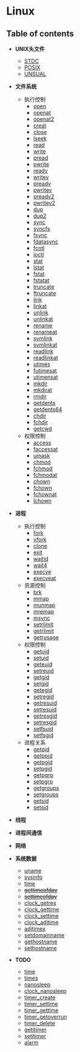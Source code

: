 # Linux

## Table of contents
+ **UNIX头文件**
    + [STDC](README_HEADER.md#STDC)
    + [POSIX](README_HEADER.md#POSIX)
    + [UNSUAL](README_HEADER.md#UNSUAL)

+ **文件系统**
    + 执行控制
        + [open](README_FS.md#open)
        + [openat](README_FS.md#openat)
        + [openat2](README_FS.md#openat2)
        + [creat](README_FS.md#creat)
        + [close](README_FS.md#close)
        + [lseek](README_FS.md#lseek)
        + [read](README_FS.md#read)
        + [write](README_FS.md#write)
        + [pread](README_FS.md#pread)
        + [pwrite](README_FS.md#pwrite)
        + [readv](README_FS.md#readv)
        + [writev](README_FS.md#writev)
        + [preadv](README_FS.md#preadv)
        + [pwritev](README_FS.md#pwritev)
        + [preadv2](README_FS.md#preadv2)
        + [pwritev2](README_FS.md#pwritev2)
        + [dup](README_FS.md#dup)
        + [dup2](README_FS.md#dup2)
        + [sync](README_FS.md#sync)
        + [syncfs](README_FS.md#syncfs)
        + [fsync](README_FS.md#fsync)
        + [fdatasync](README_FS.md#fdatasync)
        + [fcntl](README_FS.md#fcntl)
        + [ioctl](README_FS.md#ioctl)
        + [stat](README_FS.md#stat)
        + [lstat](README_FS.md#lstat)
        + [fstat](README_FS.md#fstat)
        + [fstatat](README_FS.md#fstatat)
        + [truncate](README_FS.md#truncate)
        + [ftruncate](README_FS.md#ftruncate)
        + [link](README_FS.md#link)
        + [linkat](README_FS.md#linkat)
        + [unlink](README_FS.md#unlink)
        + [unlinkat](README_FS.md#unlinkat)
        + [rename](README_FS.md#rename)
        + [renameat](README_FS.md#renameat)
        + [symlink](README_FS.md#symlink)
        + [symlinkat](README_FS.md#symlinkat)
        + [readlink](README_FS.md#readlink)
        + [readlinkat](README_FS.md#readlinkat)
        + [utimes](README_FS.md#utimes)
        + [futimesat](README_FS.md#futimesat)
        + [utimensat](README_FS.md#utimensat)
        + [mkdir](README_FS.md#mkdir)
        + [mkdirat](README_FS.md#mkdirat)
        + [rmdir](README_FS.md#rmdir)
        + [getdents](README_FS.md#getdents)
        + [getdents64](README_FS.md#getdents64)
        + [chdir](README_FS.md#chdir)
        + [fchdir](README_FS.md#fchdir)
        + [getcwd](README_FS.md#getcwd)
    + 权限控制
        + [access](README_FS.md#access)
        + [faccessat](README_FS.md#faccessat)
        + [umask](README_FS.md#umask)
        + [chmod](README_FS.md#chmod)
        + [fchmod](README_FS.md#fchmod)
        + [fchmodat](README_FS.md#fchmodat)
        + [chown](README_FS.md#chown)
        + [fchown](README_FS.md#fchown)
        + [fchownat](README_FS.md#fchownat)
        + [lchown](README_FS.md#lchown)

+ **进程**
    + 执行控制
        + [fork](README_PROCESS.md#fork)
        + [vfork](README_PROCESS.md#vfork)
        + [clone](README_PROCESS.md#clone)
        + [exit](README_PROCESS.md#exit)
        + [waitid](README_PROCESS.md#waitid)
        + [wait4](README_PROCESS.md#wait4)
        + [execve](README_PROCESS.md#execve)
        + [execveat](README_PROCESS.md#execveat)
    + 资源控制
        + [brk](README_PROCESS.md#brk)
        + [mmap](README_PROCESS.md#mmap)
        + [munmap](README_PROCESS.md#munmap)
        + [mremap](README_PROCESS.md#mremap)
        + [msync](README_PROCESS.md#msync)
        + [setrlimit](README_PROCESS.md#setrlimit)
        + [getrlimit](README_PROCESS.md#getrlimit)
        + [getrusage](README_PROCESS.md#getrusage)
    + 权限控制
        + [getuid](README_PROCESS.md#getuid)
        + [setuid](README_PROCESS.md#setuid)
        + [geteuid](README_PROCESS.md#geteuid)
        + [setreuid](README_PROCESS.md#setreuid)
        + [getgid](README_PROCESS.md#getgid)
        + [setgid](README_PROCESS.md#setgid)
        + [getegid](README_PROCESS.md#getegid)
        + [setregid](README_PROCESS.md#setregid)
        + [getresuid](README_PROCESS.md#getresuid)
        + [setresuid](README_PROCESS.md#setresuid)
        + [getresgid](README_PROCESS.md#getresgid)
        + [setresgid](README_PROCESS.md#setresgid)
        + [setfsuid](README_PROCESS.md#setfsuid)
        + [setfsgid](README_PROCESS.md#setfsgid)
    + 进程关系
        + [getpid](README_PROCESS.md#getpid)
        + [getppid](README_PROCESS.md#getppid)
        + [getpgid](README_PROCESS.md#getpgid)
        + [setpgid](README_PROCESS.md#getpgid)
        + [getpgrp](README_PROCESS.md#getpgrp)
        + [setpgrp](README_PROCESS.md#setpgrp)
        + [getgroups](README_PROCESS.md#getgroups)
        + [setgroups](README_PROCESS.md#setgroups)
        + [getsid](README_PROCESS.md#getsid)
        + [setsid](README_PROCESS.md#setsid)

+ **线程**
+ **进程间通信**
+ **网络**

+ **系统数据**
    + [uname](README_SYSDATA.md#uname)
    + [sysinfo](README_SYSDATA.md#sysinfo)
    + [time](README_SYSDATA.md#time)
    + [~~gettimeofday~~](README_SYSDATA.md#gettimeofday)
    + [~~settimeofday~~](README_SYSDATA.md#settimeofday)
    + [clock_getres](README_SYSDATA.md#clock_getres)
    + [clock_gettime](README_SYSDATA.md#clock_gettime)
    + [clock_settime](README_SYSDATA.md#clock_settime)
    + [clock_adjtime](README_SYSDATA.md#clock_adjtime)
    + [adjtimex](README_SYSDATA.md#adjtimex)
    + [setdomainname](README_SYSDATA.md#setdomainname)
    + [gethostname](README_SYSDATA.md#gethostname)
    + [sethostname](README_SYSDATA.md#sethostname)

+ **TODO**
    + [time](#time)
    + [times](#times)
    + [nanosleep](#nanosleep)
    + [clock_nanosleep](#clock_nanosleep)
    + [timer_create](#timer_create)
    + [timer_settime](#timer_settime)
    + [timer_gettime](#timer_gettime)
    + [timer_getoverrun](#timer_getoverrun)
    + [timer_delete](#timer_delete)
    + [getitimer](#getitimer)
    + [setitimer](#setitimer)
    + [alarm](#alarm)